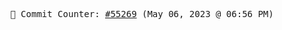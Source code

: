<p align="center">
    <samp>
        📮 Commit Counter: <a href="https://github.com/Javascript-void0/Javascript-void0/commits/main">#55269</a> (May 06, 2023 @ 06:56 PM)
    </samp>
</p>